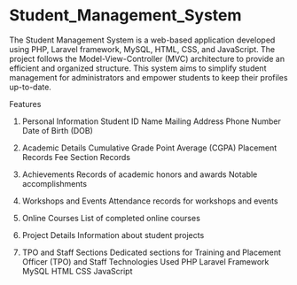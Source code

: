 # Student_Management_System

The Student Management System is a web-based application developed using PHP, Laravel framework, MySQL, HTML, CSS, and JavaScript. The project follows the Model-View-Controller (MVC) architecture to provide an efficient and organized structure. This system aims to simplify student management for administrators and empower students to keep their profiles up-to-date.

Features
1. Personal Information
Student ID
Name
Mailing Address
Phone Number
Date of Birth (DOB)

2. Academic Details
Cumulative Grade Point Average (CGPA)
Placement Records
Fee Section Records

3. Achievements
Records of academic honors and awards
Notable accomplishments

4. Workshops and Events
Attendance records for workshops and events

5. Online Courses
List of completed online courses

6. Project Details
Information about student projects

7. TPO and Staff Sections
Dedicated sections for Training and Placement Officer (TPO) and Staff
Technologies Used
PHP
Laravel Framework
MySQL
HTML
CSS
JavaScript
 
